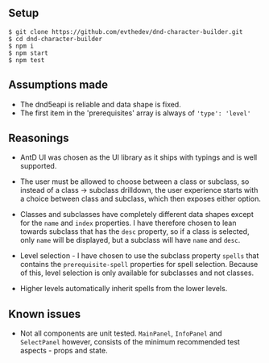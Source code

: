 ## Setup

```
$ git clone https://github.com/evthedev/dnd-character-builder.git
$ cd dnd-character-builder
$ npm i
$ npm start
$ npm test
```

## Assumptions made
* The dnd5eapi is reliable and data shape is fixed.
* The first item in the 'prerequisites' array is always of `'type': 'level'` 

## Reasonings
* AntD UI was chosen as the UI library as it ships with typings and is well supported. 

* The user must be allowed to choose between a class or subclass, so instead of a class -> subclass drilldown, the user experience starts with a choice between class and subclass, which then exposes either option.

* Classes and subclasses have completely different data shapes except for the `name` and `index` properties. I have therefore chosen to lean towards subclass that has the `desc` property, so if a class is selected, only `name` will be displayed, but a subclass will have `name` and `desc`.

* Level selection - I have chosen to use the subclass property `spells` that contains the `prerequisite-spell` properties for spell selection. Because of this, level selection is only available for subclasses and not classes.

* Higher levels automatically inherit spells from the lower levels.

## Known issues
* Not all components are unit tested. `MainPanel`, `InfoPanel` and `SelectPanel` however, consists of the minimum recommended test aspects - props and state.
